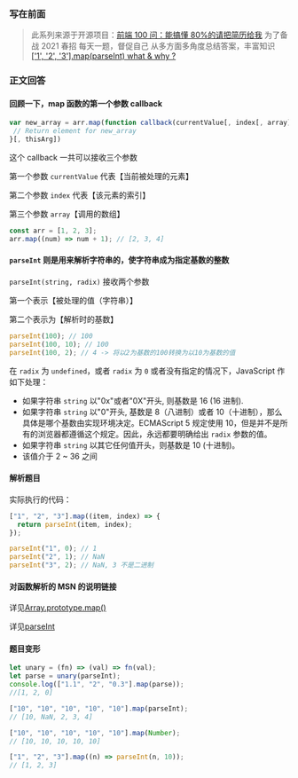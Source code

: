 ### 写在前面

> 此系列来源于开源项目：[前端 100 问：能搞懂 80%的请把简历给我](https://github.com/yygmind/blog/issues/43)
> 为了备战 2021 春招
> 每天一题，督促自己
> 从多方面多角度总结答案，丰富知识
> [['1', '2', '3'].map(parseInt) what & why ?](https://github.com/Advanced-Frontend/Daily-Interview-Question/issues/4)

### 正文回答

#### 回顾一下，map 函数的第一个参数 callback

```js
var new_array = arr.map(function callback(currentValue[, index[, array]]) {
 // Return element for new_array
}[, thisArg])
```

这个 callback 一共可以接收三个参数

第一个参数 `currentValue` 代表【当前被处理的元素】

第二个参数 `index` 代表【该元素的索引】

第三个参数 `array`【调用的数组】

```js
const arr = [1, 2, 3];
arr.map((num) => num + 1); // [2, 3, 4]
```

#### `parseInt` 则是用来解析字符串的，使字符串成为指定基数的整数

`parseInt(string, radix)` 接收两个参数

第一个表示【被处理的值（字符串）】

第二个表示为【解析时的基数】

```js
parseInt(100); // 100
parseInt(100, 10); // 100
parseInt(100, 2); // 4 -> 将以2为基数的100转换为以10为基数的值
```

在 `radix` 为 `undefined`，或者 `radix` 为 `0` 或者没有指定的情况下，JavaScript 作如下处理：

- 如果字符串 `string` 以"0x"或者"0X"开头, 则基数是 16 (16 进制).
- 如果字符串 `string` 以"0"开头, 基数是 8（八进制）或者 10（十进制），那么具体是哪个基数由实现环境决定。ECMAScript 5 规定使用 10，但是并不是所有的浏览器都遵循这个规定。因此，永远都要明确给出 `radix` 参数的值。
- 如果字符串 `string` 以其它任何值开头，则基数是 10 (十进制)。
- 该值介于 2 ~ 36 之间

#### 解析题目

实际执行的代码：

```js
["1", "2", "3"].map((item, index) => {
  return parseInt(item, index);
});
```

```js
parseInt("1", 0); // 1
parseInt("2", 1); // NaN
parseInt("3", 2); // NaN, 3 不是二进制
```

#### 对函数解析的 MSN 的说明链接

详见[Array.prototype.map()](https://developer.mozilla.org/zh-CN/docs/Web/JavaScript/Reference/Global_Objects/Array/map)

详见[parseInt](https://developer.mozilla.org/zh-CN/docs/Web/JavaScript/Reference/Global_Objects/parseInt)

#### 题目变形

```js
let unary = (fn) => (val) => fn(val);
let parse = unary(parseInt);
console.log(["1.1", "2", "0.3"].map(parse));
//[1, 2, 0]
```

```js
["10", "10", "10", "10", "10"].map(parseInt);
// [10, NaN, 2, 3, 4]
```

```js
["10", "10", "10", "10", "10"].map(Number);
// [10, 10, 10, 10, 10]
```

```js
["1", "2", "3"].map((n) => parseInt(n, 10));
// [1, 2, 3]
```
